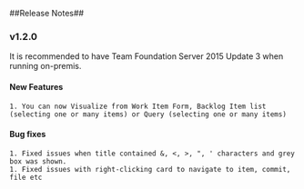 ##Release Notes##

### v1.2.0 ###

It is recommended to have Team Foundation Server 2015 Update 3 when running on-premis.

#### New Features ####
	1. You can now Visualize from Work Item Form, Backlog Item list (selecting one or many items) or Query (selecting one or many items)

#### Bug fixes ####

	1. Fixed issues when title contained &, <, >, ", ' characters and grey box was shown.
	1. Fixed issues with right-clicking card to navigate to item, commit, file etc
